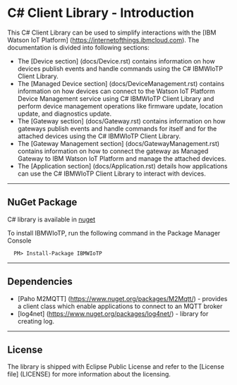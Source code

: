 C# Client Library - Introduction
============================================

This C# Client Library can be used to simplify interactions with the [IBM Watson IoT Platform] (https://internetofthings.ibmcloud.com). The documentation is divided into following sections:  

- The [Device section] (docs/Device.rst) contains information on how devices publish events and handle commands using the C# IBMWIoTP Client Library.
- The [Managed Device section] (docs/DeviceManagement.rst) contains information on how devices can connect to the Watson IoT Platform Device Management service using C# IBMWIoTP Client Library and perform device management operations like firmware update, location update, and diagnostics update.
- The [Gateway section] (docs/Gateway.rst) contains information on how gateways publish events and handle commands for itself and for the attached devices using the C# IBMWIoTP Client Library.
- The [Gateway Management section] (docs/GatewayManagement.rst) contains information on how to connect the gateway as Managed Gateway to IBM Watson IoT Platform and manage the attached devices.
- The [Application section] (docs/Application.rst) details how applications can use the C# IBMWIoTP Client Library to interact with devices.

-----
NuGet Package
--------------------------------
 C# library is available in [nuget](https://www.nuget.org/packages/IBMWIoTP/)
 
To install IBMWIoTP, run the following command in the Package Manager Console 

```
  PM> Install-Package IBMWIoTP 
```


----
Dependencies
-------------------------------------------------------------------------------

-  [Paho M2MQTT] (https://www.nuget.org/packages/M2Mqtt/) - provides a client class which enable applications to connect to an MQTT broker
-  [log4net] (https://www.nuget.org/packages/log4net/) - library for creating log.

----

License
-----------------------

The library is shipped with Eclipse Public License and refer to the [License file] (LICENSE) for more information about the licensing.
